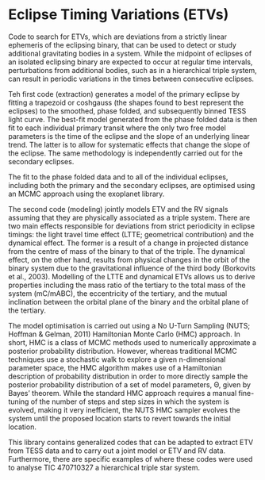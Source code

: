 # Eclipse Timing Variations (ETVs)

Code to search for ETVs, which are deviations from a strictly linear ephemeris of the eclipsing binary, that can be used to detect or study additional gravitating bodies in a system. While the midpoint of eclipses of an isolated eclipsing binary are expected to occur at regular time intervals, perturbations from additional bodies, such as in a hierarchical triple system, can result in periodic variations in the times between consecutive eclipses.

Teh first code (extraction) generates a model of the primary eclipse by fitting a trapezoid or coshgauss (the shapes found to best represent the eclipses) to the smoothed, phase folded, and subsequently binned TESS light curve. The best-fit model generated from the phase folded data is then fit to each individual primary transit where the only two free model parameters is the time of the eclipse and the slope of an underlying linear trend. The latter is to allow for systematic effects that change the slope of the eclipse. The same methodology is independently carried out for the secondary eclipses.

The fit to the phase folded data and to all of the individual eclipses, including both the primary and the secondary eclipses, are optimised using an MCMC approach using the exoplanet library.

The second code (modeling) jointly models  ETV and the RV signals assuming
that they are physically associated as a triple system. There are two main effects responsible for deviations from strict periodicity in eclipse timings: the light travel time effect (LTTE; geometrical contribution) and the dynamical effect. The former is a result of a change in projected distance from the centre of mass of the binary
to that of the triple. The dynamical effect, on the other hand, results from physical changes in the orbit of the binary system due to the gravitational influence of the third body (Borkovits et al., 2003). Modelling of the LTTE and dynamical ETVs allows us to derive properties including the mass ratio of the tertiary to the total mass of the system (mC/mABC), the eccentricity of the tertiary, and the mutual inclination between the orbital plane of the binary and the orbital plane of the tertiary.

The model optimisation is carried out using a No U-Turn Sampling (NUTS;
Hoffman & Gelman, 2011) Hamiltonian Monte Carlo (HMC) approach. In short,
HMC is a class of MCMC methods used to numerically approximate a posterior
probability distribution. However, whereas traditional MCMC techniques use
a stochastic walk to explore a given n-dimensional parameter space, the HMC
algorithm makes use of a Hamiltonian description of probability distribution in order to more directly sample the posterior probability distribution of a set of model parameters, Θ, given by Bayes’ theorem. While the standard HMC approach requires a manual fine-tuning of the number of steps and step sizes in which the system is evolved, making it very inefficient, the NUTS HMC sampler evolves the system until the proposed location starts to revert towards the initial location.

This library contains generalized codes that can be adapted to extract ETV from TESS data and to carry out a joint model or ETV and RV data. Furthermore, there are specific examples of where these codes were used to analyse TIC 470710327 a hierarchical triple star system. 